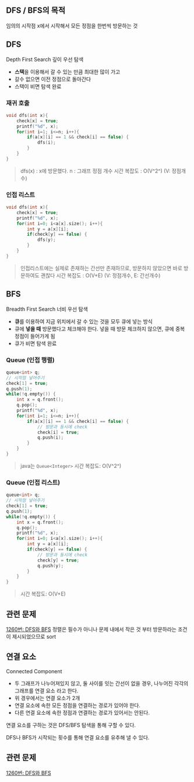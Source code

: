 ## DFS / BFS의 목적
임의의 시작점 x에서 시작해서 모든 정점을 한번씩 방문하는 것

## DFS
Depth First Search
깊이 우선 탐색

* **스택**을 이용해서 갈 수 있는 만큼 최대한 많이 가고 
* 갈수 없으면 이전 정점으로 돌아간다
* 스택이 비면 탐색 완료

### 재귀 호출
```c++
void dfs(int x){
	check[x] = true;
	printf("%d", x);
	for(int i=1; i<=n; i++){
		if(a[x][i] == 1 && check[i] == false) {
			dfs(i);
		}
	}
}
```
>dfs(x) : x에 방문했다.
>n : 그래프 정점 개수
>시간 복잡도 : O(V^2^)  (V: 정점개수)

### 인접 리스트
```c++
void dfs(int x){
	check[x] = true;
	printf("%d", x);
	for(int i=0; i<a[x].size(); i++){
		int y = a[x][i];
		if(check[y] == false) {
			dfs(y);
		}
	}
}
```
>인접리스트에는 실제로 존재하는 간선만 존재하므로, 방문하지 않았으면 바로 방문하여도 괜찮다
>시간 복잡도 : O(V+E) (V: 정점개수, E: 간선개수)

## BFS
Breadth First Search
너비 우선 탐색

* **큐**를 이용하여 지금 위치에서 갈 수 있는 것을 모두 큐에 넣는 방식
* 큐에 **넣을 때** 방문했다고 체크해야 한다.
넣을 때 방문 체크하지 않으면, 큐에 중복 정점이 들어가게 됨
* 큐가 비면 탐색 완료

### Queue (인접 행렬)
```c++
queue<int> q;
// 시작점 넣어주기
check[1] = true;
q.push(1);
while(!q.empty()) {
	int x = q.front();
	q.pop();
	printf("%d", x);
	for(int i=1; i<=n; i++){
		if(a[x][i] == 1 && check[i] == false) {
			// 방문과 동시에 check
			check[i] = true;
			q.push(i);
		}
	}
}
```
>java는 `Queue<Integer>`
>시간 복잡도: O(V^2^)

### Queue (인접 리스트)
```c++
queue<int> q;
// 시작점 넣어주기
check[1] = true;
q.push(1);
while(!q.empty()) {
	int x = q.front();
	q.pop();
	printf("%d", x);
	for(int i=0; i<a[x].size(); i++){
		int y = a[x][i];
		if(check[y] == false) {
			// 방문과 동시에 check
			check[y] = true;
			q.push(y);
		}
	}
}
```
>시간 복잡도: O(V+E)

## 관련 문제
[1260번: DFS와 BFS](https://www.acmicpc.net/problem/1260)
정렬은 필수가 아니나 문제 내에서 작은 것 부터 방문하라는 조건이 제시되었으므로 sort

## 연결 요소
Connected Component
* 두 그래프가 나누어져있지 않고, 둘 사이를 잇는 간선이 없을 경우, 나누어진 각각의 그래프를 연결 요소 라고 한다.
* 위 경우에서는 연결 요소가 2개
* 연결 요소에 속한 모든 정점을 연결하는 경로가 있어야 한다. 
* 다른 연결 요소에 속한 정점과 연결하는 경로가 있어서는 안된다.

연결 요소를 구하는 것은 DFS/BFS 탐색을 통해 구할 수 있다.

DFS나 BFS가 시작되는 횟수를 통해 연결 요소를 유추해 낼 수 있다.

## 관련 문제
[1260번: DFS와 BFS](https://www.acmicpc.net/problem/1260)

<!--stackedit_data:
eyJoaXN0b3J5IjpbMTA3MTU2MjUyNSwxOTc4MDg3NzA5XX0=
-->